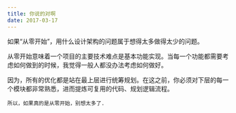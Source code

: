```yaml
---
title: 你说的对啊
date: 2017-03-17
---
```

如果“从零开始”，用什么设计架构的问题属于想得太多做得太少的问题。

从零开始意味着一个项目的主要技术难点是基本功能实现。当每一个功能都需要考虑如何做到的时候，我觉得一般人都没办法考虑如何做好。

因为，所有的优化都是站在最上层进行统筹规划。在这之前，你必须对下层的每一个模块都非常熟悉，进而提炼可复用的代码、规划逻辑流程。

`所以，如果真的是从零开始，别想太多了.`
